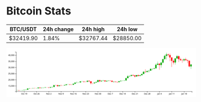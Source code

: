 # Bitcoin Stats

BTC/USDT|24h change|24h high|24h low|
|---|---|---|---|
|$32419.90|1.84%|$32767.44|$28850.00|

<img src="./chart.svg">
